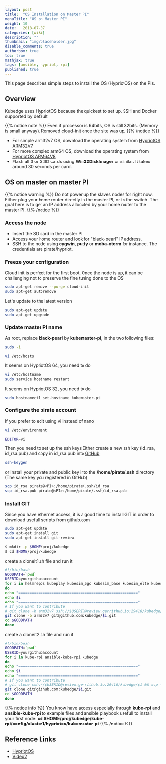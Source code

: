 ```yaml
---
layout: post
title:  "OS Installation on Master PI"
menuTitle: "OS on Master PI"
weight: 10 
date:   2018-07-07
categories: [wiki]
description: ""
thumbnail: "img/placeholder.jpg"
disable_comments: true
authorbox: true
toc: true
mathjax: true
tags: [ansible, hypriot, rpi]
published: true
---
```


This page describes simple steps to install the OS (HypriotOS) on the PIs.

<!--more-->

## Overview

Kubedge uses HypriotOS because the quickest to set up. SSH and Docker supported by default

{{% notice note %}}
Even if processor is 64bits, OS is still 32bits. (Memory is small anyway).
Removed cloud-init once the site was up.
{{% /notice %}}

- For simple arm32v7 OS, download the operating system from [HypriotOS ARM32V7](https://github.com/hypriot/image-builder-rpi/releases/download/v1.9.0/hypriotos-rpi-v1.9.0.img.zip)
- For more complex arm64 OS, download the operating system from [HypriotOS ARM64V8](https://github.com/DieterReuter/image-builder-rpi64/releases/download/v20180429-184538/hypriotos-rpi64-v20180429-184538.img.zip)
- Flash all 3 or 5 SD cards using **Win32DiskImager** or similar. It takes around 30 seconds per card.

## OS on master on master PI

{{% notice warning %}}
Do not power up the slaves nodes for right now. Either plug your home router directly to the master PI, or to the switch.
The goal here is to get an IP address allocated by your home router to the master PI. 
{{% /notice %}}

### Access the node

- Insert the SD card in the master PI.
- Access your home router and look for "black-pearl" IP address.
- SSH to the node using **cygwin**, **putty** or **moba-xterm** for instance. The credentials are pirate/hypriot.

### Freeze your configuration

Cloud init is perfect for the first boot. Once the node
is up, it can be challenging not to preserve the fine tuning done
to the OS.

```bash
sudo apt-get remove --purge cloud-init
sudo apt-get autoremove
```

Let's update to the latest version

```bash
sudo apt-get update
sudo apt-get upgrade
```

### Update master PI name 

As root, replace **black-pearl** by **kubemaster-pi**, in the two following files:

```bash
sudo -i

vi /etc/hosts
```

It seems on HypriotOS 64, you need to do

```bash
vi /etc/hostname
sudo service hostname restart
```

It seems on HypriotOS 32, you need to do

```bash
sudo hostnamectl set-hostname kubemaster-pi
```


### Configure the pirate account

If you prefer to edit using vi instead of nano

```bash
vi /etc/environment

EDITOR=vi
```
Then you need to set up the ssh keys
Either create a new ssh key (id_rsa, id_rsa.pub) and copy in id_rsa.pub into [GitHub](https://github.com/settings/keys)

```bash
ssh-keygen
```
or install your private and public key into the **/home/pirate/.ssh** directory (The same key you registered in GitHub)

```bash
scp id_rsa pirate@<PI>:/home/pirate/.ssh/id_rsa
scp id_rsa.pub pirate@<PI>:/home/pirate/.ssh/id_rsa.pub
```

### Install GIT

Since you have ethernet access, it is a good time to install GIT in order to download usefull scripts from github.com

```bash
sudo apt-get update
sudo apt-get install git
sudo apt-get install git-review
```


```bash
$ mkdir -p $HOME/proj/kubedge
$ cd $HOME/proj/kubedge
```


create a cloneit1.sh file and run it

```bash
#!/bin/bash
GOODPATH=`pwd`
USERID=yourgithubaccount
for i in helmrepos kubeplay kubesim_5gc kubesim_base kubesim_elte kubesim_epc kubesim_lte kubesim_nr kubesim_blinkt
do
echo "======================================================"
echo $i
echo "======================================================"
# If you want to contribute
# git clone -b arm32v7 ssh://$USERID@review.gerrithub.io:29418/kubedge/$i && scp -p -P 29418 $USERID@review.gerrithub.io:hooks/commit-msg $i/.git/hooks/
git clone -b arm32v7 git@github.com:kubedge/$i.git
cd $GOODPATH
done
```

create a cloneit2.sh file and run it

``` bash
#!/bin/bash
GOODPATH=`pwd`
USERID=yourgithubaccount
for i in kube-rpi ansible-kube-rpi kubedge
do
echo "======================================================"
echo $i
echo "======================================================"
# If you want to contribute
# git clone ssh://$USERID@review.gerrithub.io:29418/kubedge/$i && scp -p -P 29418 $USERID@review.gerrithub.io:hooks/commit-msg $i/.git/hooks/
git clone git@github.com:kubedge/$i.git
cd $GOODPATH
done
```

{{% notice info %}}
You know have access especially through **kube-rpi** and **ansible-kube-rpi** to example files and ansible playbook usefull to install your first node:
**cd $HOME/proj/kubedge/kube-rpi/config/cluster1/hypriotos/kubemaster-pi**
{{% /notice %}}


## Reference Links

- [HypriotOS](https://github.com/hypriot/image-builder-rpi/releases)
- [Video2](https://www.youtube.com/watch?v=eZ5uX-JJbyY)

